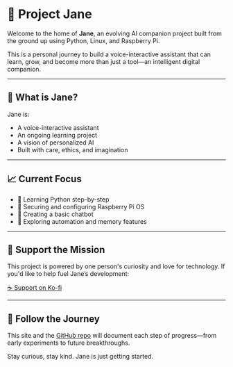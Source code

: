 # 🌌 Project Jane

Welcome to the home of **Jane**, an evolving AI companion project built from the ground up using Python, Linux, and Raspberry Pi.

This is a personal journey to build a voice-interactive assistant that can learn, grow, and become more than just a tool—an intelligent digital companion.

---

## 🧠 What is Jane?

Jane is:

- A voice-interactive assistant
- An ongoing learning project
- A vision of personalized AI
- Built with care, ethics, and imagination

---

## 📈 Current Focus

- 🐍 Learning Python step-by-step
- 🔐 Securing and configuring Raspberry Pi OS
- 💬 Creating a basic chatbot
- 🧩 Exploring automation and memory features

---

## 🤝 Support the Mission

This project is powered by one person's curiosity and love for technology. If you'd like to help fuel Jane’s development:

[☕ Support on Ko-fi](https://ko-fi.com/janeai)

---

## 🔗 Follow the Journey

This site and the [GitHub repo](https://github.com/ProjectJaneAI/Jane-AI) will document each step of progress—from early experiments to future breakthroughs.

Stay curious, stay kind. Jane is just getting started.
